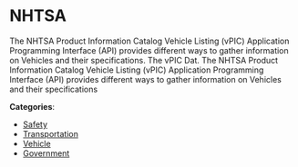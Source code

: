 # NHTSA


The NHTSA Product Information Catalog Vehicle Listing (vPIC) Application Programming Interface (API) provides different ways to gather information on Vehicles and their specifications. The vPIC Dat. The NHTSA Product Information Catalog Vehicle Listing (vPIC) Application Programming Interface (API) provides different ways to gather information on Vehicles and their specifications



**Categories**:
- [Safety](https://github.com/apis-list/apis-list#safety)
- [Transportation](https://github.com/apis-list/apis-list#transportation)
- [Vehicle](https://github.com/apis-list/apis-list#vehicle)
- [Government](https://github.com/apis-list/apis-list#government)







